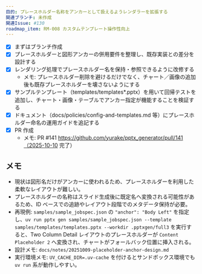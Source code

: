 ```yaml
---
目的: プレースホルダー名称をアンカーとして扱えるようレンダラーを拡張する
関連ブランチ: 未作成
関連Issue: #130
roadmap_item: RM-008 カスタムテンプレート操作性向上
---
```


- [x] まずはブランチ作成
- [x] プレースホルダーと図形アンカーの併用要件を整理し、既存実装との差分を設計する
- [x] レンダリング処理でプレースホルダー名を保持・参照できるように改修する
  - メモ: プレースホルダー削除を避けるだけでなく、チャート／画像の追加後も既存プレースホルダーを壊さないようにする
- [x] サンプルテンプレート（templates/templates*.pptx）を用いて回帰テストを追加し、チャート・画像・テーブルでアンカー指定が機能することを検証する
- [x] ドキュメント（docs/policies/config-and-templates.md 等）にプレースホルダー命名の運用ガイドを追記する
- [x] PR 作成
  - メモ: PR #141 https://github.com/yurake/pptx_generator/pull/141（2025-10-10 完了）

## メモ
- 現状は図形名だけがアンカーに使われるため、プレースホルダーを利用した柔軟なレイアウトが難しい。
- プレースホルダーの名称はスライド生成後に既定名へ変換される可能性があるため、ID ベースでの追跡やレイアウト段階でのメタデータ保持が必要。
- 再現例: `samples/sample_jobspec.json` の `"anchor": "Body Left"` を指定し、`uv run pptx gen samples/sample_jobspec.json --template samples/templates/templates.pptx --workdir .pptxgen/full3` を実行すると、Two Column Detail レイアウトのプレースホルダーが `Content Placeholder 2` へ変換され、チャートがフォールバック位置に挿入される。
- 設計メモ: `docs/notes/20251009-placeholder-anchor-design.md`
- 実行環境メモ: `UV_CACHE_DIR=.uv-cache` を付けるとサンドボックス環境でも `uv run` 系が動作しやすい。
